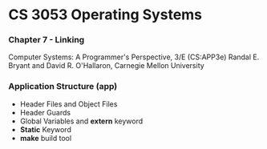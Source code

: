 # CS 3053 Operating Systems
### Chapter 7 - Linking

Computer Systems: A Programmer's Perspective, 3/E (CS:APP3e)
Randal E. Bryant and David R. O'Hallaron, Carnegie Mellon University

### Application Structure (app)
* Header Files and Object Files
* Header Guards
* Global Variables and **extern** keyword
* **Static** Keyword
* **make** build tool
